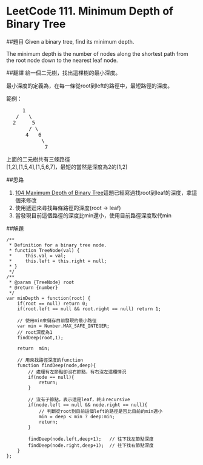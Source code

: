 ﻿# LeetCode 111. Minimum Depth of Binary Tree
##題目
Given a binary tree, find its minimum depth.

The minimum depth is the number of nodes along the shortest path from the root node down to the nearest leaf node.
 
##翻譯
給一個二元樹，找出這棵樹的最小深度。

最小深度的定義為，在每一條從root到left的路徑中，最短路徑的深度。

範例：   
<pre>
     1
   /   \
  2     5
	   / \
      4   6  
           \
		    7
</pre>
上面的二元樹共有三條路徑  
[1,2],[1,5,4],[1,5,6,7]，最短的當然是深度為2的[1,2]

##思路
1. [104 Maximum Depth of Binary Tree](104md.md)這題已經寫過找root到leaf的深度，拿這個來修改
2. 使用遞迴來尋找每條路徑的深度(root -> leaf)
3. 當發現目前這個路徑的深度比min還小，使用目前路徑深度取代min

##解題
```
/**
 * Definition for a binary tree node.
 * function TreeNode(val) {
 *     this.val = val;
 *     this.left = this.right = null;
 * }
 */
/**
 * @param {TreeNode} root
 * @return {number}
 */
var minDepth = function(root) {
    if(root == null) return 0;
    if(root.left == null && root.right == null) return 1;
    
    // 使用min來儲存目前發現的最小路徑
    var min = Number.MAX_SAFE_INTEGER;
	// root深度為1 
    findDeep(root,1);
    
    return  min;
    
    // 用來找路徑深度的function
    function findDeep(node,deep){
        // 處理有左節點卻沒右節點，有右沒左這種情況
        if(node == null){
            return;
        } 
       
        // 沒有子節點，表示這是leaf，終止recursive
        if(node.left == null && node.right == null){
            // 判斷從root到目前這個left的路徑是否比目前的min還小
            min = deep < min ? deep:min;
            return;
        }
        
        findDeep(node.left,deep+1);   // 往下找左節點深度
        findDeep(node.right,deep+1);  // 往下找右節點深度  
    }
};
```



